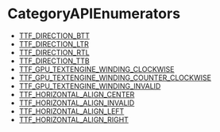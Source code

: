 # CategoryAPIEnumerators

<!-- DO NOT HAND-EDIT CATEGORY LISTS, THEY ARE AUTOGENERATED AND WILL BE OVERWRITTEN, BASED ON TAGS IN INDIVIDUAL PAGE FOOTERS. EDIT THOSE INSTEAD. -->
<!-- BEGIN CATEGORY LIST -->
- [TTF_DIRECTION_BTT](TTF_DIRECTION_BTT)
- [TTF_DIRECTION_LTR](TTF_DIRECTION_LTR)
- [TTF_DIRECTION_RTL](TTF_DIRECTION_RTL)
- [TTF_DIRECTION_TTB](TTF_DIRECTION_TTB)
- [TTF_GPU_TEXTENGINE_WINDING_CLOCKWISE](TTF_GPU_TEXTENGINE_WINDING_CLOCKWISE)
- [TTF_GPU_TEXTENGINE_WINDING_COUNTER_CLOCKWISE](TTF_GPU_TEXTENGINE_WINDING_COUNTER_CLOCKWISE)
- [TTF_GPU_TEXTENGINE_WINDING_INVALID](TTF_GPU_TEXTENGINE_WINDING_INVALID)
- [TTF_HORIZONTAL_ALIGN_CENTER](TTF_HORIZONTAL_ALIGN_CENTER)
- [TTF_HORIZONTAL_ALIGN_INVALID](TTF_HORIZONTAL_ALIGN_INVALID)
- [TTF_HORIZONTAL_ALIGN_LEFT](TTF_HORIZONTAL_ALIGN_LEFT)
- [TTF_HORIZONTAL_ALIGN_RIGHT](TTF_HORIZONTAL_ALIGN_RIGHT)
<!-- END CATEGORY LIST -->

